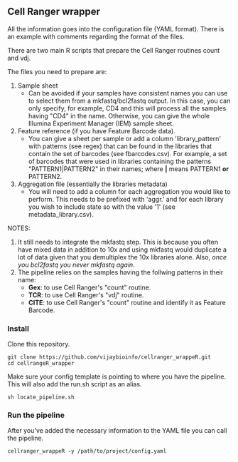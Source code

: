 ## Cell Ranger wrapper

All the information goes into the configuration file (YAML format). There is an example with comments
regarding the format of the files.

There are two main R scripts that prepare the Cell Ranger routines count and vdj.

The files you need to prepare are:
1. Sample sheet
	- Can be avoided if your samples have consistent names you can use to select them from a mkfastq/bcl2fastq output. In this case, you can only specify, for example, CD4 and this will process all the samples having "CD4" in the name. Otherwise, you can give the whole Illumina Experiment Manager (IEM) sample sheet.
2. Feature reference (if you have Feature Barcode data).
	- You can give a sheet per sample or add a column 'library_pattern' with patterns (see regex) that can be found in the libraries that contain the set of barcodes (see fbarcodes.csv). For example, a set of barcodes that were used in libraries containing the patterns "PATTERN1|PATTERN2" in their names; where **|** means PATTERN1 **or** PATTERN2.
3. Aggregation file (essentially the libraries metadata)
	- You will need to add a column for each aggregation you would like to perform. This needs to be prefixed with 'aggr.' and for each library you wish to include state so with the value '1' (see metadata_library.csv).
	
NOTES:
1. It still needs to integrate the mkfastq step. This is because you often have mixed data in addition to 10x and
using mkfastq would duplicate a lot of data given that you demultiplex the 10x libraries alone.
Also, _once you bcl2fastq you never mkfastq again_.
2. The pipeline relies on the samples having the follwing patterns in their name:
	- **Gex**: to use Cell Ranger's "count" routine.
	- **TCR**: to use Cell Ranger's "vdj" routine.
	- **CITE**: to use Cell Ranger's "count" routine and identify it as Feature Barcode.

### Install
Clone this repository.
```
git clone https://github.com/vijaybioinfo/cellranger_wrappeR.git
cd cellrangeR_wrapper
```

Make sure your config template is pointing to where you have the pipeline.
This will also add the run.sh script as an alias.
```
sh locate_pipeline.sh
```

### Run the pipeline
After you've added the necessary information to the YAML file you can call the pipeline.
```
cellranger_wrappeR -y /path/to/project/config.yaml
```

